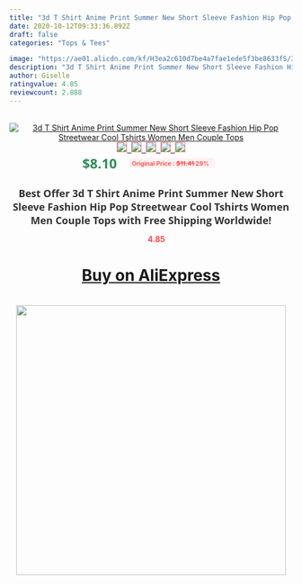 ```yaml
---
title: "3d T Shirt Anime Print Summer New Short Sleeve Fashion Hip Pop Streetwear Cool Tshirts Women Men Couple Tops"
date: 2020-10-12T09:33:36.892Z
draft: false
categories: "Tops & Tees"

image: "https://ae01.alicdn.com/kf/H3ea2c610d7be4a7fae1ede5f3be8633fS/3d-T-Shirt-Anime-Print-Summer-New-Short-Sleeve-Fashion-Hip-Pop-Streetwear-Cool-Tshirts-Women.jpg"
description: "3d T Shirt Anime Print Summer New Short Sleeve Fashion Hip Pop Streetwear Cool Tshirts Women Men Couple Tops"
author: Giselle
ratingvalue: 4.85
reviewcount: 2.888
---
```

<br>
<div style="text-align: center;">
<a href="https://s.click.aliexpress.com/e/_9u0KxT" target="_blank" rel="nofollow noopener noreferrer"><img alt="3d T Shirt Anime Print Summer New Short Sleeve Fashion Hip Pop Streetwear Cool Tshirts Women Men Couple Tops" class="magnifier-image" src="https://ae01.alicdn.com/kf/H3ea2c610d7be4a7fae1ede5f3be8633fS/3d-T-Shirt-Anime-Print-Summer-New-Short-Sleeve-Fashion-Hip-Pop-Streetwear-Cool-Tshirts-Women.jpg_640x640.jpg">
<br>
<img style="border:1px solid salmon" src="https://ae01.alicdn.com/kf/H3ea2c610d7be4a7fae1ede5f3be8633fS/3d-T-Shirt-Anime-Print-Summer-New-Short-Sleeve-Fashion-Hip-Pop-Streetwear-Cool-Tshirts-Women.jpg_120x120.jpg">&nbsp;&nbsp;<img style="border:1px solid salmon" src="https://ae01.alicdn.com/kf/H0f7af7e727834b408449f676c853f1c0f/3d-T-Shirt-Anime-Print-Summer-New-Short-Sleeve-Fashion-Hip-Pop-Streetwear-Cool-Tshirts-Women.jpg_120x120.jpg">&nbsp;&nbsp;<img style="border:1px solid salmon" src="https://ae01.alicdn.com/kf/Hdb03ed25ff63483f96a173dbe0cfd3e6m/3d-T-Shirt-Anime-Print-Summer-New-Short-Sleeve-Fashion-Hip-Pop-Streetwear-Cool-Tshirts-Women.jpg_120x120.jpg">&nbsp;&nbsp;<img style="border:1px solid salmon" src="https://ae01.alicdn.com/kf/H460b7602d0b54097b612ca03f443fe66s/3d-T-Shirt-Anime-Print-Summer-New-Short-Sleeve-Fashion-Hip-Pop-Streetwear-Cool-Tshirts-Women.jpg_120x120.jpg">&nbsp;&nbsp;<img style="border:1px solid salmon" src="https://ae01.alicdn.com/kf/H84895aa161d144b6ac7aa2f141b46230b/3d-T-Shirt-Anime-Print-Summer-New-Short-Sleeve-Fashion-Hip-Pop-Streetwear-Cool-Tshirts-Women.jpg_120x120.jpg"></a></div><br0>
<div style="text-align: center;"><span style="background-color: white; border: 0px; box-sizing: border-box; color: seagreen; display: inline-block; font-family: &quot;open sans&quot; , &quot;arial&quot; , &quot;helvetica&quot; , sans-serif , &quot;heiti&quot;; font-size: 24px; font-stretch: inherit; font-weight: 700; line-height: inherit; margin: 0px 10px 0px 0px; padding: 0px; vertical-align: middle;">$8.10 </span>
<span style="background: rgb(255 , 241 , 241); border-radius: 3px; border: 0px; box-sizing: border-box; color: #ff4747; display: inline-block; font-family: inherit; font-size: 12px; font-stretch: inherit; font-style: inherit; font-variant: inherit; font-weight: 600; line-height: inherit; margin: 0px; padding: 2px 5px; transform: scale(0.9); vertical-align: middle;">Original Price : <b style="text-decoration: line-through;">$11.41 </b> 29%&nbsp;&nbsp;</span></div>
<h1 style="color: #333333; display: inline-block; font-family: &quot;open sans&quot; , &quot;arial&quot; , &quot;helvetica&quot; , sans-serif , &quot;heiti&quot;; font-size: 18px; font-stretch: inherit; font-weight: 700; text-align: center;">Best Offer 3d T Shirt Anime Print Summer New Short Sleeve Fashion Hip Pop Streetwear Cool Tshirts Women Men Couple Tops with Free Shipping Worldwide!</h1>
<div style="color: #ff4747; text-align: center;">
<img src="https://4.bp.blogspot.com/-M0ZcTcb-5uY/XleCXlxnR4I/AAAAAAAAAEc/OrjgMkXV1oMQFaCRZj5HQwOCBcu3w1FegCPcBGAYYCw/s1600/star.png" style="height: 15px;">&nbsp;<b>4.85</b></div>
<div class="button_cont" align="center"><a class="buynow_a" href="https://s.click.aliexpress.com/e/_9u0KxT" target="_blank" rel="nofollow noopener noreferrer"><H1>Buy on AliExpress</H1></a></div><br>
<div class="separator" style="clear: both; text-align: center;">
<img src="https://lh3.googleusercontent.com/-pTy5HemUv9M/XlePHvY0dAI/AAAAAAAAAE4/0nX5iRUoIWY8eMW9Dpxeirr157OZliDIgCLcBGAsYHQ/s1600/badge.gif" width="480">
</div>
